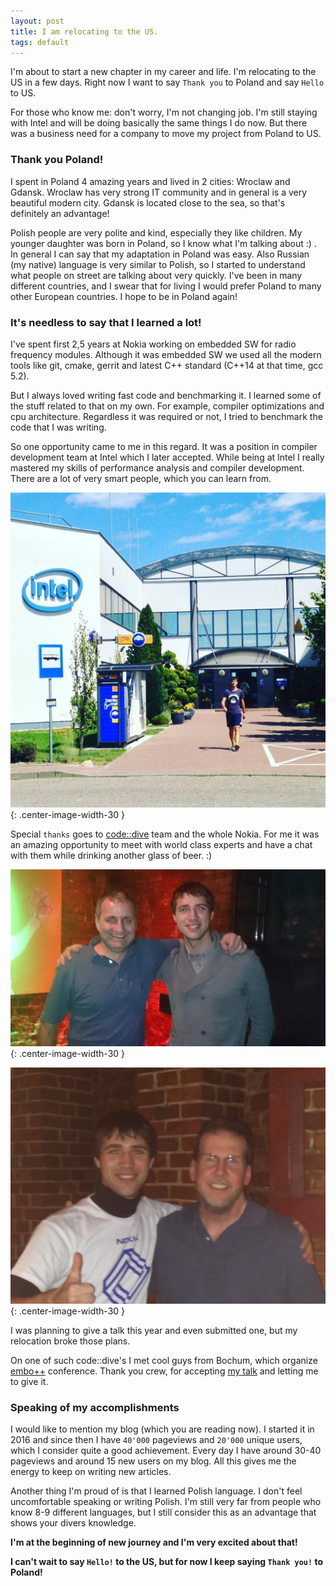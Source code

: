 ```yaml
---
layout: post
title: I am relocating to the US.
tags: default
---
```


I'm about to start a new chapter in my career and life. I'm relocating to the US in a few days. Right now I want to say `Thank you` to Poland and say `Hello` to US.

For those who know me: don't worry, I'm not changing job. I'm still staying with Intel and will be doing basically the same things I do now. But there was a business need for a company to move my project from Poland to US.

### Thank you Poland!

I spent in Poland 4 amazing years and lived in 2 cities: Wroclaw and Gdansk. Wroclaw has very strong IT community and in general is a very beautiful modern city. Gdansk is located close to the sea, so that's definitely an advantage!

Polish people are very polite and kind, especially they like children. My younger daughter was born in Poland, so I know what I'm talking about :) . In general I can say that my adaptation in Poland was easy. Also Russian (my native) language is very similar to Polish, so I started to understand what people on street are talking about very quickly. I've been in many different countries, and I swear that for living I would prefer Poland to many other European countries. I hope to be in Poland again!

### It's needless to say that I learned a lot! 

I've spent first 2,5 years at Nokia working on embedded SW for radio frequency modules. Although it was embedded SW we used all the modern tools like git, cmake, gerrit and latest C++ standard (C++14 at that time, gcc 5.2).

But I always loved writing fast code and benchmarking it. I learned some of the stuff related to that on my own. For example, compiler optimizations and cpu architecture. Regardless it was required or not, I tried to benchmark the code that I was writing. 

So one opportunity came to me in this regard. It was a position in compiler development team at Intel which I later accepted. While being at Intel I really mastered my skills of performance analysis and compiler development. There are a lot of very smart people, which you can learn from.

![](/img/posts/RelocatingToUS/DenisIntel.jpg){: .center-image-width-30 }

Special `thanks` goes to [code::dive](http://codedive.pl/) team and the whole Nokia. For me it was an amazing opportunity to meet with world class experts and have a chat with them while drinking another glass of beer. :)

![](/img/posts/RelocatingToUS/Alexandrescu.jpg){: .center-image-width-30 }

![](/img/posts/RelocatingToUS/SeanParent.jpg){: .center-image-width-30 }

I was planning to give a talk this year and even submitted one, but my relocation broke those plans.

On one of such code::dive's I met cool guys from Bochum, which organize [embo++](https://www.embo.io/) conference. Thank you crew, for accepting [my talk](https://www.youtube.com/watch?v=Lxw3K37OP-w) and letting me to give it.

### Speaking of my accomplishments

I would like to mention my blog (which you are reading now). I started it in 2016 and since then I have `40'000` pageviews and `20'000` unique users, which I consider quite a good achievement. Every day I have around 30-40 pageviews and around 15 new users on my blog. All this gives me the energy to keep on writing new articles.

Another thing I'm proud of is that I learned Polish language. I don't feel uncomfortable speaking or writing Polish. I'm still very far from people who know 8-9 different languages, but I still consider this as an advantage that shows your divers knowledge.

**I'm at the beginning of new journey and I'm very excited about that!**

**I can't wait to say `Hello!` to the US, but for now I keep saying `Thank you!` to Poland!**
